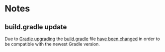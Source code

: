 # Notes
## build.gradle update
Due to [Gradle upgrading](https://docs.gradle.org/current/userguide/upgrading_version_6.html#sec:configuration_removal)
the [build.gradle](build.gradle) file [have been changed](https://github.com/xenoteo/ShoppingCart/commit/8527720019068b8e8c6606f40b317f1709481ea3)
in order to be compatible with the newest Gradle version.
